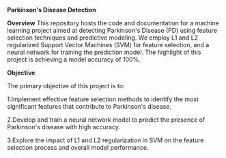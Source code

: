 __Parkinson's Disease Detection__

__Overview__
This repository hosts the code and documentation for a machine learning project aimed at detecting Parkinson's Disease (PD) using feature selection techniques and predictive modeling. We employ L1 and L2 regularized Support Vector Machines (SVM) for feature selection, and a neural network for training the prediction model. The highlight of this project is achieving a model accuracy of 100%.


__Objective__

The primary objective of this project is to:

1.Implement effective feature selection methods to identify the most significant features that contribute to Parkinson's disease.

2.Develop and train a neural network model to predict the presence of Parkinson's disease with high accuracy.

3.Explore the impact of L1 and L2 regularization in SVM on the feature selection process and overall model performance.
